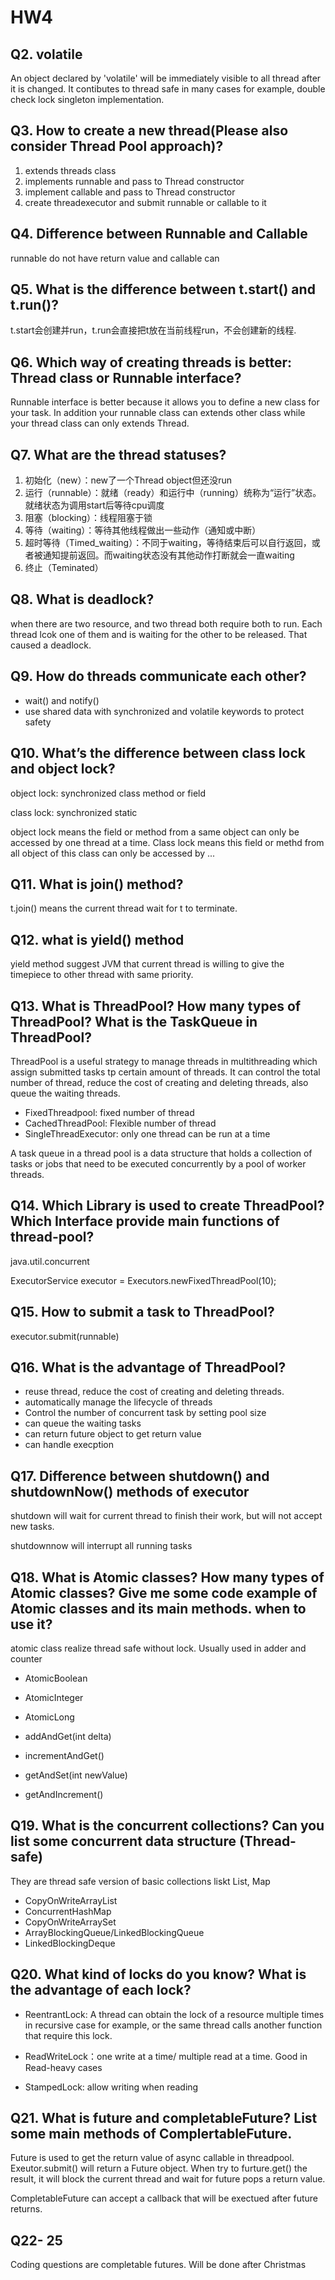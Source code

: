 # HW4

## Q2. volatile

An object declared by 'volatile' will be immediately visible to all thread after it is changed. It contibutes to thread safe in many cases for example, double check lock singleton implementation.



## Q3. How to create a new thread(Please also consider Thread Pool approach)?

1. extends threads class
2. implements runnable and pass to Thread constructor
3. implement callable and pass to Thread constructor
4. create threadexecutor and submit runnable or callable to it



## Q4. Difference between Runnable and Callable

runnable do not have return value and callable can



## Q5. What is the difference between t.start() and t.run()?

t.start会创建并run，t.run会直接把t放在当前线程run，不会创建新的线程.



## Q6. Which way of creating threads is better: Thread class or Runnable interface?

Runnable interface is better because it allows you to define a new class for your task. In addition your runnable class can extends other class while your thread class can only extends Thread.



## Q7. What are the thread statuses?

1. 初始化（new）：new了一个Thread object但还没run
2. 运行（runnable）：就绪（ready）和运行中（running）统称为“运行”状态。就绪状态为调用start后等待cpu调度
3. 阻塞（blocking）：线程阻塞于锁
4. 等待（waiting）：等待其他线程做出一些动作（通知或中断）
5. 超时等待（Timed_waiting）：不同于waiting，等待结束后可以自行返回，或者被通知提前返回。而waiting状态没有其他动作打断就会一直waiting
6. 终止（Teminated）



## Q8. What is deadlock?

when there are two resource, and two thread both require both to run. Each thread lcok one of them and is waiting for the other to be released. That caused a deadlock.



## Q9. How do threads communicate each other?

- wait() and notify()
- use shared data with synchronized and volatile keywords to protect safety



## Q10. What’s the difference between class lock and object lock?

object lock: synchronized class method or field

class lock: synchronized static

object lock means the field or method from a same object can only be accessed by one thread at a time. Class lock means this field or methd from all object of this class can only be accessed by ...



## Q11. What is join() method?

t.join() means the current thread wait for t to terminate.



## Q12. what is yield() method

yield method suggest JVM that current thread is willing to give the timepiece to other thread with same priority.



## Q13. What is ThreadPool? How many types of ThreadPool? What is the TaskQueue in ThreadPool?
ThreadPool is a useful strategy to manage threads in multithreading which assign submitted tasks tp certain amount of threads. It can control the total number of thread, reduce the cost of creating and deleting threads, also queue the waiting threads.

- FixedThreadpool: fixed number of thread
- CachedThreadPool: Flexible number of thread
- SingleThreadExecutor: only one thread can be run at a time

A task queue in a thread pool is a data structure that holds a collection of tasks or jobs that need to be executed concurrently by a pool of worker threads.  



## Q14. Which Library is used to create ThreadPool? Which Interface provide main functions of thread-pool?
java.util.concurrent

ExecutorService executor = Executors.newFixedThreadPool(10);



## Q15. How to submit a task to ThreadPool?

executor.submit(runnable)



## Q16. What is the advantage of ThreadPool?

- reuse thread, reduce the cost of creating and deleting threads.
- automatically manage the lifecycle of threads
- Control the number of concurrent task by setting pool size
- can queue the waiting tasks
- can return future object to get return value
- can handle execption



## Q17. Difference between shutdown() and shutdownNow() methods of executor

shutdown will wait for current thread to finish their work, but will not accept new tasks.

shutdownnow will interrupt all running tasks



## Q18. What is Atomic classes? How many types of Atomic classes? Give me some code example of Atomic classes and its main methods. when to use it?
atomic class realize thread safe without lock. Usually used in adder and counter

- AtomicBoolean
- AtomicInteger
- AtomicLong



- addAndGet(int delta)

- incrementAndGet()

- getAndSet(int newValue)
- getAndIncrement()



## Q19. What is the concurrent collections? Can you list some concurrent data structure (Thread-safe)

They are thread safe version of basic collections liskt List, Map

- CopyOnWriteArrayList
- ConcurrentHashMap
- CopyOnWriteArraySet
- ArrayBlockingQueue/LinkedBlockingQueue
- LinkedBlockingDeque



## Q20. What kind of locks do you know? What is the advantage of each lock?

- ReentrantLock: A thread can obtain the lock of a resource multiple times in recursive case for example, or the same thread calls another function that require this lock.

- ReadWriteLock：one write at a time/ multiple read at a time. Good in Read-heavy cases

- StampedLock: allow writing when reading

  



## Q21. What is future and completableFuture? List some main methods of ComplertableFuture.
Future is used to get the return value of async callable in threadpool. Exeutor.submit() will return a Future object. When try to furture.get() the result, it will block the current thread and wait for future pops a return value.

CompletableFuture can accept a callback that will be exectued after future returns. 



## Q22- 25

Coding questions are completable futures. Will be done after Christmas